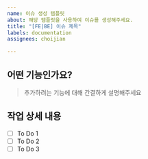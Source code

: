 ```yaml
---
name: 이슈 생성 템플릿
about: 해당 템플릿을 사용하여 이슈를 생성해주세요.
title: "[FE|BE] 이슈 제목"
labels: documentation
assignees: choijian

---
```


## 어떤 기능인가요?

> 추가하려는 기능에 대해 간결하게 설명해주세요 

## 작업 상세 내용
-[ ] To Do 1
-[ ] To Do 2
-[ ] To Do 3
